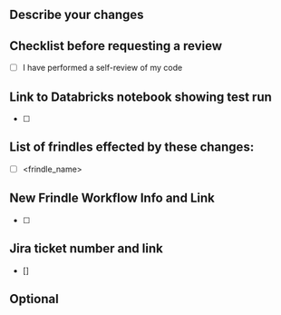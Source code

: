 ## Describe your changes


## Checklist before requesting a review
- [ ] I have performed a self-review of my code

## Link to Databricks notebook showing test run
- [ ] <link>

## List of frindles effected by these changes:
- [ ] <frindle_name>

## New Frindle Workflow Info and Link
- [ ] 

## Jira ticket number and link
- [] <link>

## Optional 
